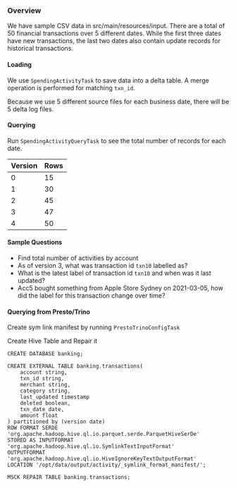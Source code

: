 ### Overview
We have sample CSV data in src/main/resources/input. There are a total of 50 financial transactions over 5 different dates.
While the first three dates have new transactions, the last two dates also contain update records for historical transactions.

#### Loading
We use ```SpendingActivityTask``` to save data into a delta table.  A merge operation is performed for matching ```txn_id```.

Because we use 5 different source files for each business date, there will be 5 delta log files.

#### Querying
Run ```SpendingActivityQueryTask``` to see the total number of records for each date.

|Version|Rows|
|---|---|
|0|15|
|1|30|
|2|45|
|3|47|
|4|50|

#### Sample Questions
- Find total number of activities by account
- As of version 3, what was transaction id ```txn10``` labelled as?
- What is the latest label of transaction id ```txn10``` and when was it last updated?
- Acc5 bought something from Apple Store Sydney on 2021-03-05, how did the label for this transaction change over time?

#### Querying from Presto/Trino
Create sym link manifest by running ```PrestoTrinoConfigTask```

Create Hive Table and Repair it
```
CREATE DATABASE banking;

CREATE EXTERNAL TABLE banking.transactions(
    account string,
    txn_id string,
    merchant string,
    category string,
    last_updated timestamp
    deleted boolean,
    txn_date date,
    amount float
) partitioned by (version date)
ROW FORMAT SERDE 'org.apache.hadoop.hive.ql.io.parquet.serde.ParquetHiveSerDe'
STORED AS INPUTFORMAT 'org.apache.hadoop.hive.ql.io.SymlinkTextInputFormat'
OUTPUTFORMAT 'org.apache.hadoop.hive.ql.io.HiveIgnoreKeyTextOutputFormat'
LOCATION '/opt/data/output/activity/_symlink_format_manifest/';

MSCK REPAIR TABLE banking.transactions;
```






